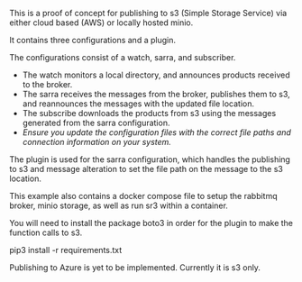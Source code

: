 This is a proof of concept for publishing to s3 (Simple Storage Service) via either cloud based (AWS) or locally hosted minio.

It contains three configurations and a plugin.

The configurations consist of a watch, sarra, and subscriber.

- The watch monitors a local directory, and announces products received to the broker.
- The sarra receives the messages from the broker, publishes them to s3, and reannounces the messages with the updated file location.
- The subscribe downloads the products from s3 using the messages generated from the sarra configuration.
- *Ensure you update the configuration files with the correct file paths and connection information on your system.*

The plugin is used for the sarra configuration, which handles the publishing to s3 and message alteration to set the file path on the message to the s3 location.

This example also contains a docker compose file to setup the rabbitmq broker, minio storage, as well as run sr3 within a container.

You will need to install the package boto3 in order for the plugin to make the function calls to s3.

pip3 install -r requirements.txt

Publishing to Azure is yet to be implemented. Currently it is s3 only.
